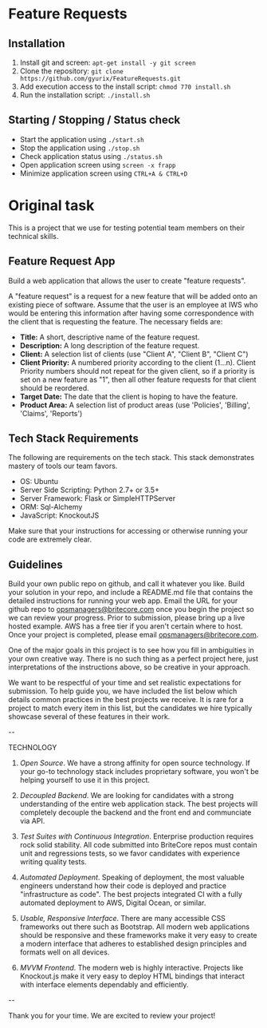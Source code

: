 # Feature Requests

## Installation
1. Install git and screen: `apt-get install -y git screen`
2. Clone the repository: `git clone https://github.com/gyurix/FeatureRequests.git`
3. Add execution access to the install script: `chmod 770 install.sh`
4. Run the installation script: `./install.sh`

## Starting / Stopping / Status check
- Start the application using `./start.sh`
- Stop the application using `./stop.sh`
- Check application status using `./status.sh`
- Open application screen using `screen -x frapp`
- Minimize application screen using `CTRL+A & CTRL+D`



# Original task
This is a project that we use for testing potential team members on their technical skills.

## Feature Request App
Build a web application that allows the user to create "feature requests".

A "feature request" is a request for a new feature that will be added onto an existing piece of
software. Assume that the user is an employee at IWS who would be entering this information after
having some correspondence with the client that is requesting the feature.  The necessary fields
are:

* **Title:** A short, descriptive name of the feature request.
* **Description:** A long description of the feature request.
* **Client:** A selection list of clients (use "Client A", "Client B", "Client C")
* **Client Priority:** A numbered priority according to the client (1...n). Client Priority numbers
should not repeat for the given client, so if a priority is set on a new feature as "1", then all
other feature requests for that client should be reordered.
* **Target Date:** The date that the client is hoping to have the feature.
* **Product Area:** A selection list of product areas (use 'Policies', 'Billing', 'Claims',
'Reports')

## Tech Stack Requirements
The following are requirements on the tech stack. This stack demonstrates mastery of tools our team favors.

* OS: Ubuntu
* Server Side Scripting: Python 2.7+ or 3.5+
* Server Framework: Flask or SimpleHTTPServer
* ORM: Sql-Alchemy
* JavaScript: KnockoutJS

Make sure that your instructions for accessing or otherwise running your code are extremely clear.

## Guidelines

Build your own public repo on github, and call it whatever you like. Build your solution in your
repo, and include a README.md file that contains the detailed instructions for running your web app.
Email the URL for your github repo to opsmanagers@britecore.com once you begin the project so we can review 
your progress. Prior to submission, please bring up a live hosted example. AWS has a free tier if you 
aren't certain where to host. Once your project is completed, please email opsmanagers@britecore.com.

One of the major goals in this project is to see how you fill in ambiguities in your own creative
way. There is no such thing as a perfect project here, just interpretations of the instructions
above, so be creative in your approach.

We want to be respectful of your time and set realistic expectations for submission. To help guide you, we 
have included the list below which details common practices in the best projects we receive. It is rare for 
a project to match every item in this list, but the candidates we hire typically showcase several of 
these features in their work.

--

TECHNOLOGY

1. *Open Source*. We have a strong affinity for open source technology. If your go-to technology stack includes
proprietary software, you won't be helping yourself to use it in this project.

2. *Decoupled Backend*. We are looking for candidates with a strong understanding of the entire web application stack. The best projects will completely decouple the backend and the front end and communciate via API.

3. *Test Suites with Continuous Integration*. Enterprise production requires rock solid stability. All code submitted into BriteCore repos must contain unit and regressions tests, so we favor candidates with experience writing quality tests.

4. *Automated Deployment*. Speaking of deployment, the most valuable engineers understand how their code is deployed and practice "infrastructure as code". The best projects integrated CI with a fully automated deployment to AWS, Digital Ocean, or similar.

5. *Usable, Responsive Interface*. There are many accessible CSS frameworks out there such as Bootstrap. All modern web applications should be responsive and these frameworks make it very easy to create a modern interface that adheres to established design principles and formats well on all devices.

6. *MVVM Frontend*. The modern web is highly interactive. Projects like Knockout.js make it very easy to deploy HTML bindings that interact with interface elements dependably and efficiently.

--

Thank you for your time. We are excited to review your project!

